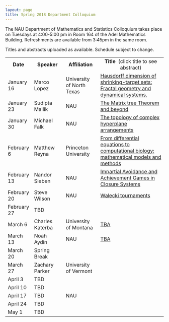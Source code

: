 ```yaml
---
layout: page
title: Spring 2018 Department Colloquium
---
```


The NAU Department of Mathematics and Statistics Colloquium takes place on Tuesdays at 4:00-5:00 pm in Room 164 of the Adel Mathematics Building. Refreshments are available from 3:45pm in the same room.

Titles and abstracts uploaded as available.  Schedule subject to change.

<table width="100%" align="center">
<tbody>
<tr>
<td width="15%">
<center>
  <b>Date</b>
</center></td>

<td width="20%">
<center>
  <b>Speaker</b>
</center></td>

<td>
<center>
  <b>Affiliation</b>
</center></td>

<td>
<center>
  <b>Title&nbsp;</b> (click title to see abstract)
</center></td>
</tr>

<tr>
<td>January 16</td>
<td>Marco Lopez</td>
<td>University of North Texas</td>
<td><a href="{{ site.baseurl }}/colloquium_files/ColloquiumFlyer_180116.pdf">Hausdorff dimension of shrinking-target sets: Fractal geometry and dynamical systems.</a></td>
</tr>

<tr>
<td>January 23</td>
<td>Sudipta Mallik</td>
<td>NAU</td>
<td><a href="{{ site.baseurl }}/colloquium_files/ColloquiumFlyer_170123.pdf">The Matrix tree Theorem and beyond</a></td>
</tr>

<tr>
<td>January 30</td>
<td>Michael Falk</td>
<td>NAU</td>
<td><a href="{{ site.baseurl }}/colloquium_files/ColloquiumFlyer_180130.pdf">The topology of complex hyperplane arrangements</a></td>
</tr>

<tr>
<td>February 6</td>
<td>Matthew Reyna</td>
<td>Princeton University</td>
<td><a href="{{ site.baseurl }}/colloquium_files/ColloquiumFlyer_180206.pdf">From differential equations to computational biology:
mathematical models and methods</a></td>
</tr>

<tr>
<td>February 13</td>
<td>Nandor Sieben</td>
<td>NAU</td>
<td><a href="{{ site.baseurl }}/colloquium_files/ColloquiumFlyer_180213.pdf">Impartial Avoidance and Achievement Games in Closure Systems
</a></td>
</tr>

<tr>
<td>February 20</td>
<td>Steve Wilson</td>
<td>NAU</td>
<td><a href="{{ site.baseurl }}/colloquium_files/ColloquiumFlyer_180220.pdf">Walecki tournaments
</a></td>
</tr>

<tr>
<td>February 27</td>
<td>TBD</td>
<td></td>
<td></td>
</tr>

<tr>
<td>March 6</td>
<td>Charles Katerba</td>
<td>University of Montana</td>
<td><a href="{{ site.baseurl }}/colloquium_files/ColloquiumFlyer_180306.pdf">TBA</a></td>
</tr>

<tr>
<td>March 13</td>
<td>Noah Aydin</td>
<td>NAU</td>
<td><a href="{{ site.baseurl }}/colloquium_files/ColloquiumFlyer_180313.pdf">TBA</a></td>
</tr>

<tr>
<td>March 20</td>
<td>Spring Break</td>
<td></td>
<td></td>
</tr>

<tr>
<td>March 27</td>
<td>Zachary Parker</td>
<td>University of Vermont</td>

</tr>

<tr>
<td>April 3</td>
<td>TBD</td>
<td></td>
<td></td>
</tr>

<tr>
<td>April 10</td>
<td>TBD</td>
<td></td>
<td></td>
</tr>

<tr>
<td>April 17</td>
<td>TBD</td>
<td>NAU</td>
<td></td>
</tr>

<tr>
<td>April 24</td>
<td>TBD</td>
<td></td>
<td></td>
</tr>

<tr>
<td>May 1</td>
<td>TBD</td>
<td></td>
<td></td>
</tr>

</tbody>
</table>
